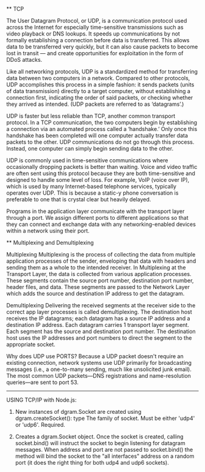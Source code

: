 \*\* TCP

The User Datagram Protocol, or UDP, is a communication protocol used across the Internet for especially time-sensitive transmissions such as video playback or DNS lookups. It speeds up communications by not formally establishing a connection before data is transferred. This allows data to be transferred very quickly, but it can also cause packets to become lost in transit — and create opportunities for exploitation in the form of DDoS attacks.

Like all networking protocols, UDP is a standardized method for transferring data between two computers in a network. Compared to other protocols, UDP accomplishes this process in a simple fashion: it sends packets (units of data transmission) directly to a target computer, without establishing a connection first, indicating the order of said packets, or checking whether they arrived as intended. (UDP packets are referred to as ‘datagrams’.)

UDP is faster but less reliable than TCP, another common transport protocol. In a TCP communication, the two computers begin by establishing a connection via an automated process called a ‘handshake.’ Only once this handshake has been completed will one computer actually transfer data packets to the other.
UDP communications do not go through this process. Instead, one computer can simply begin sending data to the other.

UDP is commonly used in time-sensitive communications where occasionally dropping packets is better than waiting. Voice and video traffic are often sent using this protocol because they are both time-sensitive and designed to handle some level of loss. For example, VoIP (voice over IP), which is used by many Internet-based telephone services, typically operates over UDP. This is because a static-y phone conversation is preferable to one that is crystal clear but heavily delayed.

Programs in the application layer communicate with the transport layer through a port. We assign different ports to different applications so that they can connect and exchange data with any networking-enabled devices within a network using their port.

\*\* Multiplexing and Demultiplexing

Multiplexing
Multiplexing is the process of collecting the data from multiple application processes of the sender, enveloping that data with headers and sending them as a whole to the intended receiver.
In Multiplexing at the Transport Layer, the data is collected from various application processes. These segments contain the source port number, destination port number, header files, and data.
These segments are passed to the Network Layer which adds the source and destination IP address to get the datagram.

Demultiplexing
Delivering the received segments at the receiver side to the correct app layer processes is called demultiplexing.
The destination host receives the IP datagrams; each datagram has a source IP address and a destination IP address.
Each datagram carries 1 transport layer segment.
Each segment has the source and destination port number.
The destination host uses the IP addresses and port numbers to direct the segment to the appropriate socket.

Why does UDP use PORTS?
Because a UDP packet doesn't require an existing connection, network systems use UDP primarily for broadcasting messages (i.e., a one-to-many sending, much like unsolicited junk email). The most common UDP packets—DNS registrations and name-resolution queries—are sent to port 53.

---

USING TCP/IP with Node.js:

1. New instances of dgram.Socket are created using dgram.createSocket():
   type <string> The family of socket. Must be either 'udp4' or 'udp6'. Required.

2. Creates a dgram.Socket object. Once the socket is created, calling socket.bind() will instruct the socket to begin listening for datagram messages. When address and port are not passed to socket.bind() the method will bind the socket to the "all interfaces" address on a random port (it does the right thing for both udp4 and udp6 sockets).
